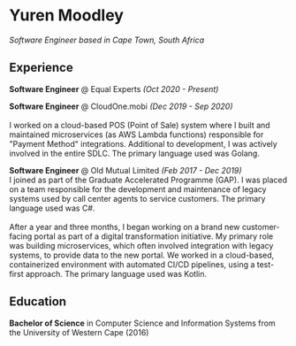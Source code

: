 # Yuren Moodley

_Software Engineer based in Cape Town, South Africa_ 
## Experience

**Software Engineer** @ Equal Experts _(Oct 2020 - Present)_ <br>

**Software Engineer** @ CloudOne.mobi _(Dec 2019 - Sep 2020)_ <br><br>
I worked on a cloud-based POS (Point of Sale) system where I built and maintained microservices (as AWS Lambda functions) responsible for "Payment Method" integrations. Additional to development, I was actively involved in the entire SDLC. The primary language used was Golang.
<br>

**Software Engineer** @ Old Mutual Limited _(Feb 2017 - Dec 2019)_ <br>
I joined as part of the Graduate Accelerated Programme (GAP). I was placed on a team responsible for the development and maintenance of legacy systems used by call center agents to service customers. The primary language used was C#.<br><br>
After a year and three months, I began working on a brand new customer-facing portal as part of a digital transformation initiative. My primary role was building microservices, which often involved integration with legacy systems, to provide data to the new portal. We worked in a cloud-based, containerized environment with automated CI/CD pipelines, using a test-first approach. The primary language used was Kotlin.

## Education
**Bachelor of Science** in Computer Science and Information Systems from the University of Western Cape (2016)